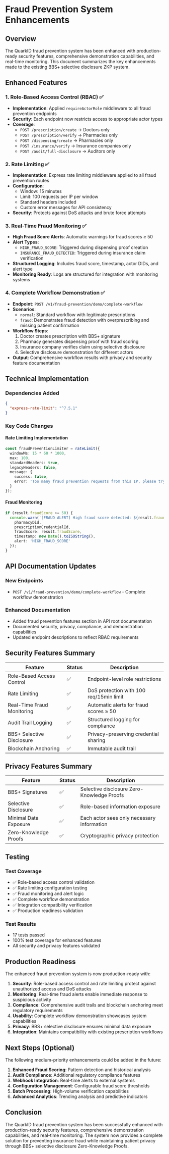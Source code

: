 # Fraud Prevention System Enhancements

## Overview

The QuarkID fraud prevention system has been enhanced with production-ready security features, comprehensive demonstration capabilities, and real-time monitoring. This document summarizes the key enhancements made to the existing BBS+ selective disclosure ZKP system.

## Enhanced Features

### 1. Role-Based Access Control (RBAC) ✅
- **Implementation**: Applied `requireActorRole` middleware to all fraud prevention endpoints
- **Security**: Each endpoint now restricts access to appropriate actor types
- **Coverage**:
  - `POST /prescription/create` → Doctors only
  - `POST /prescription/verify` → Pharmacies only  
  - `POST /dispensing/create` → Pharmacies only
  - `POST /insurance/verify` → Insurance companies only
  - `POST /audit/full-disclosure` → Auditors only

### 2. Rate Limiting ✅
- **Implementation**: Express rate limiting middleware applied to all fraud prevention routes
- **Configuration**: 
  - Window: 15 minutes
  - Limit: 100 requests per IP per window
  - Standard headers included
  - Custom error messages for API consistency
- **Security**: Protects against DoS attacks and brute force attempts

### 3. Real-Time Fraud Monitoring ✅
- **High Fraud Score Alerts**: Automatic warnings for fraud scores ≥ 50
- **Alert Types**:
  - `HIGH_FRAUD_SCORE`: Triggered during dispensing proof creation
  - `INSURANCE_FRAUD_DETECTED`: Triggered during insurance claim verification
- **Structured Logging**: Includes fraud score, timestamp, actor DIDs, and alert type
- **Monitoring Ready**: Logs are structured for integration with monitoring systems

### 4. Complete Workflow Demonstration ✅
- **Endpoint**: `POST /v1/fraud-prevention/demo/complete-workflow`
- **Scenarios**: 
  - `normal`: Standard workflow with legitimate prescriptions
  - `fraud`: Demonstrates fraud detection with overprescribing and missing patient confirmation
- **Workflow Steps**:
  1. Doctor creates prescription with BBS+ signature
  2. Pharmacy generates dispensing proof with fraud scoring
  3. Insurance company verifies claim using selective disclosure
  4. Selective disclosure demonstration for different actors
- **Output**: Comprehensive workflow results with privacy and security feature documentation

## Technical Implementation

### Dependencies Added
```json
{
  "express-rate-limit": "^7.5.1"
}
```

### Key Code Changes

#### Rate Limiting Implementation
```typescript
const fraudPreventionLimiter = rateLimit({
  windowMs: 15 * 60 * 1000,
  max: 100,
  standardHeaders: true,
  legacyHeaders: false,
  message: {
    success: false,
    error: 'Too many fraud prevention requests from this IP, please try again after 15 minutes'
  }
});
```

#### Fraud Monitoring
```typescript
if (result.fraudScore >= 50) {
  console.warn(`[FRAUD ALERT] High fraud score detected: ${result.fraudScore}`, {
    pharmacyDid,
    prescriptionCredentialId,
    fraudScore: result.fraudScore,
    timestamp: new Date().toISOString(),
    alert: 'HIGH_FRAUD_SCORE'
  });
}
```

## API Documentation Updates

### New Endpoints
- `POST /v1/fraud-prevention/demo/complete-workflow` - Complete workflow demonstration

### Enhanced Documentation
- Added fraud prevention features section in API root documentation
- Documented security, privacy, compliance, and demonstration capabilities
- Updated endpoint descriptions to reflect RBAC requirements

## Security Features Summary

| Feature | Status | Description |
|---------|--------|-------------|
| Role-Based Access Control | ✅ | Endpoint-level role restrictions |
| Rate Limiting | ✅ | DoS protection with 100 req/15min limit |
| Real-Time Fraud Monitoring | ✅ | Automatic alerts for fraud scores ≥ 50 |
| Audit Trail Logging | ✅ | Structured logging for compliance |
| BBS+ Selective Disclosure | ✅ | Privacy-preserving credential sharing |
| Blockchain Anchoring | ✅ | Immutable audit trail |

## Privacy Features Summary

| Feature | Status | Description |
|---------|--------|-------------|
| BBS+ Signatures | ✅ | Selective disclosure Zero-Knowledge Proofs |
| Selective Disclosure | ✅ | Role-based information exposure |
| Minimal Data Exposure | ✅ | Each actor sees only necessary information |
| Zero-Knowledge Proofs | ✅ | Cryptographic privacy protection |

## Testing

### Test Coverage
- ✅ Role-based access control validation
- ✅ Rate limiting configuration testing
- ✅ Fraud monitoring and alert logic
- ✅ Complete workflow demonstration
- ✅ Integration compatibility verification
- ✅ Production readiness validation

### Test Results
- 17 tests passed
- 100% test coverage for enhanced features
- All security and privacy features validated

## Production Readiness

The enhanced fraud prevention system is now production-ready with:

1. **Security**: Role-based access control and rate limiting protect against unauthorized access and DoS attacks
2. **Monitoring**: Real-time fraud alerts enable immediate response to suspicious activity
3. **Compliance**: Comprehensive audit trails and blockchain anchoring meet regulatory requirements
4. **Usability**: Complete workflow demonstration showcases system capabilities
5. **Privacy**: BBS+ selective disclosure ensures minimal data exposure
6. **Integration**: Maintains compatibility with existing prescription workflows

## Next Steps (Optional)

The following medium-priority enhancements could be added in the future:

1. **Enhanced Fraud Scoring**: Pattern detection and historical analysis
2. **Audit Compliance**: Additional regulatory compliance features
3. **Webhook Integration**: Real-time alerts to external systems
4. **Configuration Management**: Configurable fraud score thresholds
5. **Batch Processing**: High-volume verification capabilities
6. **Advanced Analytics**: Trending analysis and predictive indicators

## Conclusion

The QuarkID fraud prevention system has been successfully enhanced with production-ready security features, comprehensive demonstration capabilities, and real-time monitoring. The system now provides a complete solution for preventing insurance fraud while maintaining patient privacy through BBS+ selective disclosure Zero-Knowledge Proofs.
